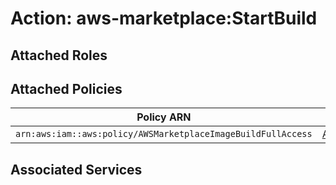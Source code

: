 # Action: aws-marketplace:StartBuild

## Attached Roles

## Attached Policies

| Policy ARN | Policy Name |
|------------|-------------|
| `arn:aws:iam::aws:policy/AWSMarketplaceImageBuildFullAccess` | [AWSMarketplaceImageBuildFullAccess](../policies.md#awsmarketplaceimagebuildfullaccess) |

## Associated Services

